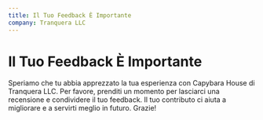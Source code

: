 ```yaml
---
title: Il Tuo Feedback È Importante
company: Tranquera LLC
---
```


# Il Tuo Feedback È Importante

Speriamo che tu abbia apprezzato la tua esperienza con Capybara House di Tranquera LLC. Per favore, prenditi un momento per lasciarci una recensione e condividere il tuo feedback. Il tuo contributo ci aiuta a migliorare e a servirti meglio in futuro. Grazie!
